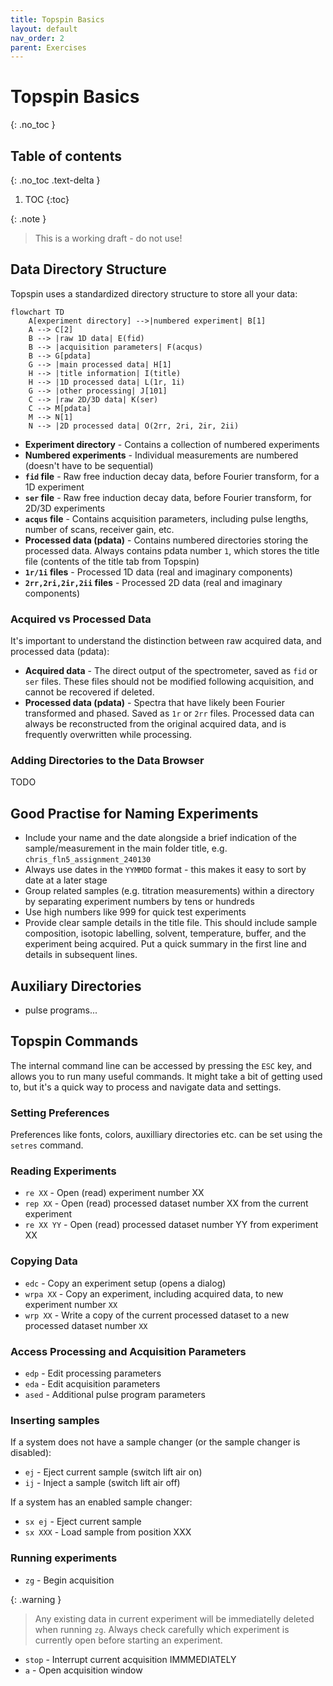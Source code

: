 ```yaml
---
title: Topspin Basics
layout: default
nav_order: 2
parent: Exercises
---
```


# Topspin Basics
{: .no_toc }

## Table of contents
{: .no_toc .text-delta }

1. TOC
{:toc}

{: .note }
> This is a working draft - do not use!


## Data Directory Structure

Topspin uses a standardized directory structure to store all your data:

```mermaid
flowchart TD
    A[experiment directory] -->|numbered experiment| B[1]
    A --> C[2]
    B --> |raw 1D data| E(fid)
    B --> |acquisition parameters| F(acqus)
    B --> G[pdata]
    G --> |main processed data| H[1]
    H --> |title information| I(title)
    H --> |1D processed data| L(1r, 1i)
    G --> |other processing| J[101]
    C --> |raw 2D/3D data| K(ser)
    C --> M[pdata]
    M --> N[1]
    N --> |2D processed data| O(2rr, 2ri, 2ir, 2ii)
```

- **Experiment directory** - Contains a collection of numbered experiments 
- **Numbered experiments** - Individual measurements are numbered (doesn't have to be sequential)
- **`fid` file** - Raw free induction decay data, before Fourier transform, for a 1D experiment
- **`ser` file** - Raw free induction decay data, before Fourier transform, for 2D/3D experiments
- **`acqus` file** - Contains acquisition parameters, including pulse lengths, number of scans, receiver gain, etc.
- **Processed data (pdata)** - Contains numbered directories storing the processed data. Always contains pdata number `1`, which stores the title file (contents of the title tab from Topspin)
- **`1r/1i` files** - Processed 1D data (real and imaginary components)
- **`2rr,2ri,2ir,2ii` files** - Processed 2D data (real and imaginary components)

### Acquired vs Processed Data 

It's important to understand the distinction between raw acquired data, and processed data (pdata):

- **Acquired data** - The direct output of the spectrometer, saved as `fid` or `ser` files. These files should not be modified following acquisition, and cannot be recovered if deleted.
- **Processed data (pdata)** - Spectra that have likely been Fourier transformed and phased. Saved as `1r` or `2rr` files. Processed data can always be reconstructed from the original acquired data, and is frequently overwritten while processing.

### Adding Directories to the Data Browser

TODO


## Good Practise for Naming Experiments 

- Include your name and the date alongside a brief indication of the sample/measurement in the main folder title, e.g. `chris_fln5_assignment_240130`
- Always use dates in the `YYMMDD` format - this makes it easy to sort by date at a later stage
- Group related samples (e.g. titration measurements) within a directory by separating experiment numbers by tens or hundreds
- Use high numbers like 999 for quick test experiments
- Provide clear sample details in the title file. This should include sample composition, isotopic labelling, solvent, temperature, buffer, and the experiment being acquired. Put a quick summary in the first line and details in subsequent lines.


## Auxiliary Directories 

- pulse programs...


## Topspin Commands

The internal command line can be accessed by pressing the `ESC` key, and allows you to run many useful commands. It might take a bit of getting used to, but it's a quick way to process and navigate data and settings.

### Setting Preferences 

Preferences like fonts, colors, auxilliary directories etc. can be set using the `setres` command.

### Reading Experiments 

- `re XX` - Open (read) experiment number XX
- `rep XX` - Open (read) processed dataset number XX from the current experiment
- `re XX YY` - Open (read) processed dataset number YY from experiment XX

### Copying Data

- `edc` - Copy an experiment setup (opens a dialog)
- `wrpa XX` - Copy an experiment, including acquired data, to new experiment number `XX`
- `wrp XX` - Write a copy of the current processed dataset to a new processed dataset number `XX`

### Access Processing and Acquisition Parameters

- `edp` - Edit processing parameters
- `eda` - Edit acquisition parameters 
- `ased` - Additional pulse program parameters


### Inserting samples

If a system does not have a sample changer (or the sample changer is disabled):
- `ej` - Eject current sample (switch lift air on)
- `ij` - Inject a sample (switch lift air off)

If a system has an enabled sample changer:
- `sx ej` - Eject current sample
- `sx XXX` - Load sample from position XXX

  
### Running experiments

- `zg` - Begin acquisition

{: .warning }
> Any existing data in current experiment will be immediatelly deleted when running `zg`. Always check carefully which experiment is currently open before starting an experiment.

- `stop` - Interrupt current acquisition IMMMEDIATELY
- `a` - Open acquisition window
